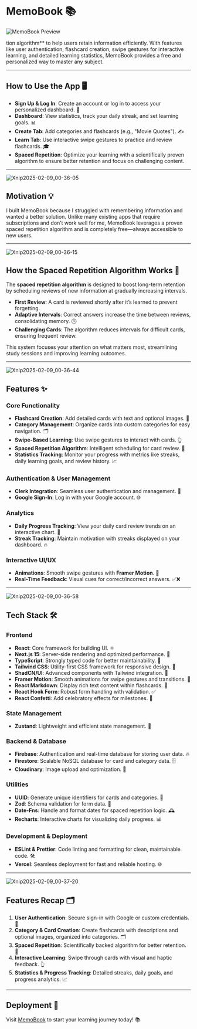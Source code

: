 # MemoBook 📚

![MemoBook Preview](https://github.com/user-attachments/assets/7f7a95cc-d05b-41fe-ba19-040828e2bc5a)

tion algorithm** to help users retain information efficiently. With features like user authentication, flashcard creation, swipe gestures for interactive learning, and detailed learning statistics, MemoBook provides a free and personalized way to master any subject.

---

## How to Use the App 🖥️

- **Sign Up & Log In**: Create an account or log in to access your personalized dashboard. 🔑
- **Dashboard**: View statistics, track your daily streak, and set learning goals. 📊
- **Create Tab**: Add categories and flashcards (e.g., "Movie Quotes"). ✍️
- **Learn Tab**: Use interactive swipe gestures to practice and review flashcards. 🎓
- **Spaced Repetition**: Optimize your learning with a scientifically proven algorithm to ensure better retention and focus on challenging content.

---
![Xnip2025-02-09_00-36-05](https://github.com/user-attachments/assets/3603594b-4384-4e86-8e90-dcbca9e470d5)

## Motivation 💡

I built MemoBook because I struggled with remembering information and wanted a better solution. Unlike many existing apps that require subscriptions and don’t work well for me, MemoBook leverages a proven spaced repetition algorithm and is completely free—always accessible to new users.

---
![Xnip2025-02-09_00-36-15](https://github.com/user-attachments/assets/eb2f88f4-8dc7-4e9c-b528-28f15280ee54)


## How the Spaced Repetition Algorithm Works 🧠

The **spaced repetition algorithm** is designed to boost long-term retention by scheduling reviews of new information at gradually increasing intervals. 
- **First Review**: A card is reviewed shortly after it’s learned to prevent forgetting.
- **Adaptive Intervals**: Correct answers increase the time between reviews, consolidating memory. 🕒
- **Challenging Cards**: The algorithm reduces intervals for difficult cards, ensuring frequent review. 

This system focuses your attention on what matters most, streamlining study sessions and improving learning outcomes.

---
![Xnip2025-02-09_00-36-44](https://github.com/user-attachments/assets/1c7ebc30-80c2-4e58-8a76-4a8a6c112c04)


## Features ✨

### Core Functionality
- **Flashcard Creation**: Add detailed cards with text and optional images. 📝
- **Category Management**: Organize cards into custom categories for easy navigation. 🗂️
- **Swipe-Based Learning**: Use swipe gestures to interact with cards. 👆
- **Spaced Repetition Algorithm**: Intelligent scheduling for card review. 🧠
- **Statistics Tracking**: Monitor your progress with metrics like streaks, daily learning goals, and review history. 📈

### Authentication & User Management
- **Clerk Integration**: Seamless user authentication and management. 🔐
- **Google Sign-In**: Log in with your Google account. 🌐

### Analytics
- **Daily Progress Tracking**: View your daily card review trends on an interactive chart. 📅
- **Streak Tracking**: Maintain motivation with streaks displayed on your dashboard. 🔥

### Interactive UI/UX
- **Animations**: Smooth swipe gestures with **Framer Motion**. 🎥
- **Real-Time Feedback**: Visual cues for correct/incorrect answers. ✅❌

---
![Xnip2025-02-09_00-36-58](https://github.com/user-attachments/assets/80df7281-886f-4321-95d0-a5ad0c435af2)

## Tech Stack 🛠️

### Frontend
- **React**: Core framework for building UI. ⚛️
- **Next.js 15**: Server-side rendering and optimized performance. 🚀
- **TypeScript**: Strongly typed code for better maintainability. 📏
- **Tailwind CSS**: Utility-first CSS framework for responsive design. 🎨
- **ShadCN/UI**: Advanced components with Tailwind integration. 🧩
- **Framer Motion**: Smooth animations for swipe gestures and transitions. 🎥
- **React Markdown**: Display rich text content within flashcards. 📝
- **React Hook Form**: Robust form handling with validation. ✅
- **React Confetti**: Add celebratory effects for milestones. 🎉

### State Management
- **Zustand**: Lightweight and efficient state management. 🌟

### Backend & Database
- **Firebase**: Authentication and real-time database for storing user data. 🔥
- **Firestore**: Scalable NoSQL database for card and category data. 🗄️
- **Cloudinary**: Image upload and optimization. 📸

### Utilities
- **UUID**: Generate unique identifiers for cards and categories. 🔢
- **Zod**: Schema validation for form data. 📜
- **Date-Fns**: Handle and format dates for spaced repetition logic. 🕰️
- **Recharts**: Interactive charts for visualizing daily progress. 📊

### Development & Deployment
- **ESLint & Prettier**: Code linting and formatting for clean, maintainable code. 🛠️
- **Vercel**: Seamless deployment for fast and reliable hosting. 🌐

---
![Xnip2025-02-09_00-37-20](https://github.com/user-attachments/assets/99a68351-1157-41e5-9f9f-18024250189f)


## Features Recap 🗂️
1. **User Authentication**: Secure sign-in with Google or custom credentials. 🔑
2. **Category & Card Creation**: Create flashcards with descriptions and optional images, organized into categories. 🗂️
3. **Spaced Repetition**: Scientifically backed algorithm for better retention. 🧠
4. **Interactive Learning**: Swipe through cards with visual and haptic feedback. 👆
5. **Statistics & Progress Tracking**: Detailed streaks, daily goals, and progress analytics. 📈

---

## Deployment 🚀

Visit [MemoBook](https://memobook-app.vercel.app/) to start your learning journey today! 📚
